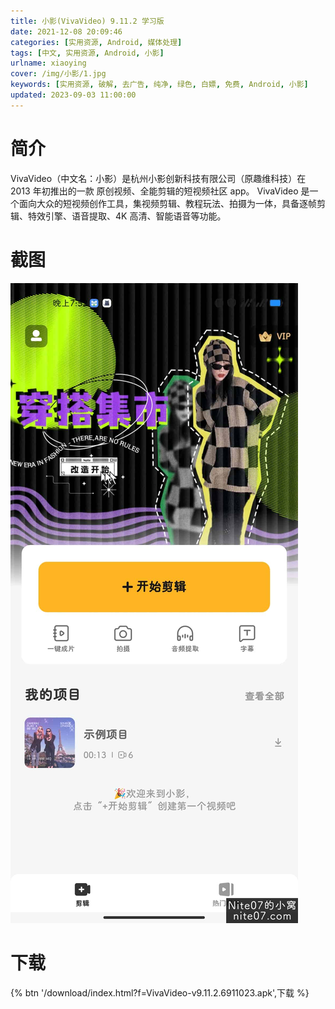 ```yaml
---
title: 小影(VivaVideo) 9.11.2 学习版
date: 2021-12-08 20:09:46
categories: [实用资源, Android, 媒体处理]
tags: [中文, 实用资源, Android, 小影]
urlname: xiaoying
cover: /img/小影/1.jpg
keywords: [实用资源, 破解, 去广告, 纯净, 绿色, 白嫖, 免费, Android, 小影]
updated: 2023-09-03 11:00:00
---
```


# 简介

VivaVideo（中文名：小影）是杭州小影创新科技有限公司（原趣维科技）在 2013 年初推出的一款 原创视频、全能剪辑的短视频社区 app。 VivaVideo 是一个面向大众的短视频创作工具，集视频剪辑、教程玩法、拍摄为一体，具备逐帧剪辑、特效引擎、语音提取、4K 高清、智能语音等功能。

# 截图

![](/img/小影/2.jpg)

# 下载

{% btn '/download/index.html?f=VivaVideo-v9.11.2.6911023.apk',下载 %}

